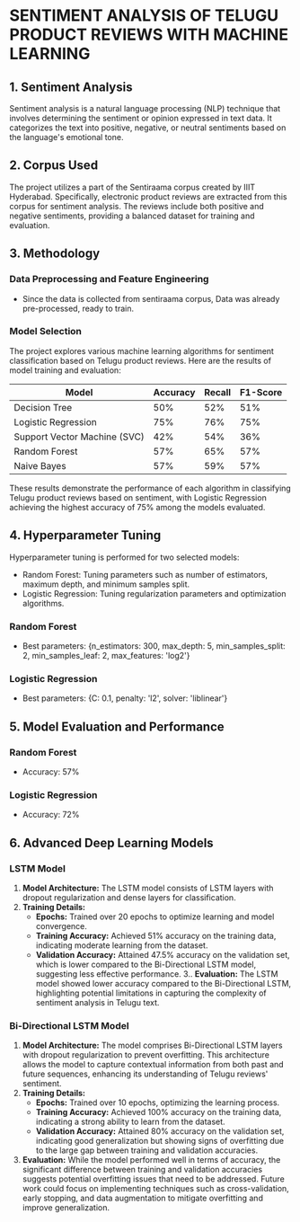 # SENTIMENT ANALYSIS OF TELUGU PRODUCT REVIEWS WITH MACHINE LEARNING

## 1. Sentiment Analysis

Sentiment analysis is a natural language processing (NLP) technique that involves determining the sentiment or opinion expressed in text data. It categorizes the text into positive, negative, or neutral sentiments based on the language's emotional tone.

## 2. Corpus Used

The project utilizes a part of the Sentiraama corpus created by IIIT Hyderabad. Specifically, electronic product reviews are extracted from this corpus for sentiment analysis. The reviews include both positive and negative sentiments, providing a balanced dataset for training and evaluation.

## 3. Methodology

### Data Preprocessing and Feature Engineering
- Since the data is collected from sentiraama corpus, Data was already pre-processed, ready to train. 

### Model Selection
The project explores various machine learning algorithms for sentiment classification based on Telugu product reviews. Here are the results of model training and evaluation:

| Model                | Accuracy | Recall | F1-Score |
|----------------------|----------|--------|----------|
| Decision Tree        | 50%      | 52%    | 51%      |
| Logistic Regression  | 75%      | 76%    | 75%      |
| Support Vector Machine (SVC) | 42%      | 54%    | 36%      |
| Random Forest        | 57%      | 65%    | 57%      |
| Naive Bayes          | 57%      | 59%    | 57%      |

These results demonstrate the performance of each algorithm in classifying Telugu product reviews based on sentiment, with Logistic Regression achieving the highest accuracy of 75% among the models evaluated.



## 4. Hyperparameter Tuning
Hyperparameter tuning is performed for two selected models:
- Random Forest: Tuning parameters such as number of estimators, maximum depth, and minimum samples split.
- Logistic Regression: Tuning regularization parameters and optimization algorithms.

### Random Forest
- Best parameters: {n_estimators: 300, max_depth: 5, min_samples_split: 2, min_samples_leaf: 2, max_features: 'log2'}

### Logistic Regression
- Best parameters: {C: 0.1, penalty: 'l2', solver: 'liblinear'}

## 5. Model Evaluation and Performance

### Random Forest
- Accuracy: 57%

### Logistic Regression
- Accuracy: 72%

## 6. Advanced Deep Learning Models

### LSTM Model

1. **Model Architecture:** The LSTM model consists of LSTM layers with dropout regularization and dense layers for classification.
2. **Training Details:**
   - **Epochs:** Trained over 20 epochs to optimize learning and model convergence.
   - **Training Accuracy:** Achieved 51% accuracy on the training data, indicating moderate learning from the dataset.
   - **Validation Accuracy:** Attained 47.5% accuracy on the validation set, which is lower compared to the Bi-Directional LSTM model, suggesting less effective performance.
3.. **Evaluation:** The LSTM model showed lower accuracy compared to the Bi-Directional LSTM, highlighting potential limitations in capturing the complexity of sentiment analysis in Telugu text.

### Bi-Directional LSTM Model

1. **Model Architecture:** The model comprises Bi-Directional LSTM layers with dropout regularization to prevent overfitting. This architecture allows the model to capture contextual information from both past and future sequences, enhancing its understanding of Telugu reviews' sentiment.
2. **Training Details:**
   - **Epochs:** Trained over 10 epochs, optimizing the learning process.
   - **Training Accuracy:** Achieved 100% accuracy on the training data, indicating a strong ability to learn from the dataset.
   - **Validation Accuracy:** Attained 80% accuracy on the validation set, indicating good generalization but showing signs of overfitting due to the large gap between training and validation accuracies.
3. **Evaluation:** While the model performed well in terms of accuracy, the significant difference between training and validation accuracies suggests potential overfitting issues that need to be addressed. Future work could focus on implementing techniques such as cross-validation, early stopping, and data augmentation to mitigate overfitting and improve generalization.


